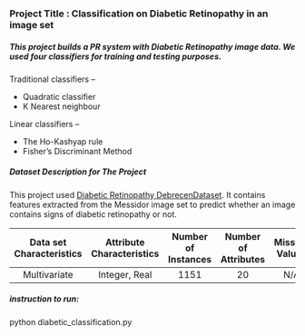 ### Project Title : Classification on Diabetic Retinopathy in an image set
##### This project builds a PR system with Diabetic Retinopathy image data. We used four classifiers for training and testing purposes.

Traditional classifiers – 
* Quadratic classifier 
* K Nearest neighbour

Linear classifiers – 
* The Ho-Kashyap rule 
* Fisher’s Discriminant Method

##### Dataset Description for The Project
This project used [Diabetic Retinopathy DebrecenDataset](https://archive.ics.uci.edu/ml/datasets/Diabetic+Retinopathy+Debrecen+Data+Set). It contains features extracted from the Messidor image set to predict whether an image contains
signs of diabetic retinopathy or not.

| Data set Characteristics | Attribute Characteristics| Number of Instances | Number of Attributes | Missing Values | Associated Tasks |
|:------------------------:|:------------------------:|:-------------------:|:--------------------:|:--------------:|:----------------:|
|Multivariate              |Integer, Real             |1151                 |20                    |N/A             |classification    |

##### instruction to run:

python diabetic_classification.py